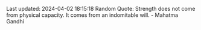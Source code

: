 Last updated: 2024-04-02 18:15:18
Random Quote: Strength does not come from physical capacity. It comes from an indomitable will. - Mahatma Gandhi